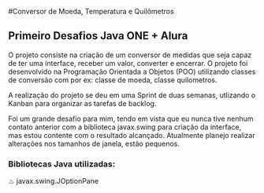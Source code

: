 #Conversor de Moeda, Temperatura e Quilômetros

## Primeiro Desafios Java ONE + Alura

<p>O projeto consiste na criação de um conversor de medidas que seja capaz de ter uma interface, receber um valor, converter e encerrar. O projeto foi desenvolvido na Programação Orientada a Objetos (POO) utilizando classes de conversão com por ex: classe de moeda, classe quilometros.

<p>A realização do projeto se deu em uma Sprint de duas semanas, utlizando o Kanban para organizar as tarefas de backlog.

<p>Foi um grande desafio para mim, tendo em vista que eu nunca tive nenhum contato anterior com a biblioteca javax.swing para criação da interface, mas estou contente com o resultado alcançado. Atualmente planejo realizar alterações nos tamanhos de janela, estão pequenos.

### Bibliotecas Java utilizadas:
<p>&#9832; javax.swing.JOptionPane
